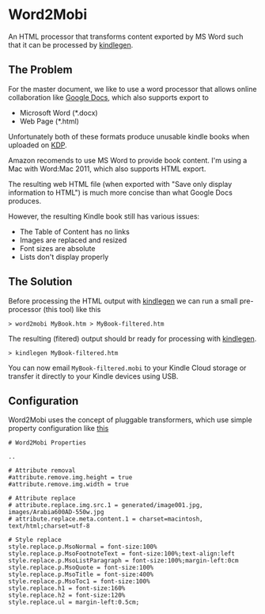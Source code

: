 # Word2Mobi

An HTML processor that transforms content exported by MS Word such that it can be processed by [kindlegen](http://www.amazon.com/gp/feature.html?docId=1000765211).

## The Problem

For the master document, we like to use a word processor that allows online collaboration like [Google Docs](https://www.google.com/docs/about), which also supports export to 

* Microsoft Word (*.docx)
* Web Page (*.html)

Unfortunately both of these formats produce unusable kindle books when uploaded on [KDP](https://kdp.amazon.com). 

Amazon recomends to use MS Word to provide book content. I'm using a Mac with Word:Mac 2011, which also supports HTML export.

The resulting web HTML file (when exported with "Save only display information to HTML") is much more concise than what Google Docs produces.

However, the resulting Kindle book still has various issues:

* The Table of Content has no links
* Images are replaced and resized
* Font sizes are absolute
* Lists don't display properly

## The Solution

Before processing the HTML output with [kindlegen](http://www.amazon.com/gp/feature.html?docId=1000765211) we can run a small pre-processor (this tool) like this

```
> word2mobi MyBook.htm > MyBook-filtered.htm
```

The resulting (fitered) output should br ready for processing with [kindlegen](http://www.amazon.com/gp/feature.html?docId=1000765211).

```
> kindlegen MyBook-filtered.htm
```

You can now email `MyBook-filtered.mobi` to your Kindle Cloud storage or transfer it directly to your Kindle devices using USB. 

## Configuration

Word2Mobi uses the concept of pluggable transformers, which use simple property configuration like [this](/distro/etc/config/word2mobi.properties)

```
# Word2Mobi Properties

..

# Attribute removal
#attribute.remove.img.height = true
#attribute.remove.img.width = true

# Attribute replace
# attribute.replace.img.src.1 = generated/image001.jpg, images/Arabia600AD-550w.jpg
# attribute.replace.meta.content.1 = charset=macintosh, text/html;charset=utf-8

# Style replace
style.replace.p.MsoNormal = font-size:100%
style.replace.p.MsoFootnoteText = font-size:100%;text-align:left
style.replace.p.MsoListParagraph = font-size:100%;margin-left:0cm
style.replace.p.MsoQuote = font-size:100%
style.replace.p.MsoTitle = font-size:400%
style.replace.p.MsoToc1 = font-size:100%
style.replace.h1 = font-size:160%
style.replace.h2 = font-size:120%
style.replace.ul = margin-left:0.5cm;
```

